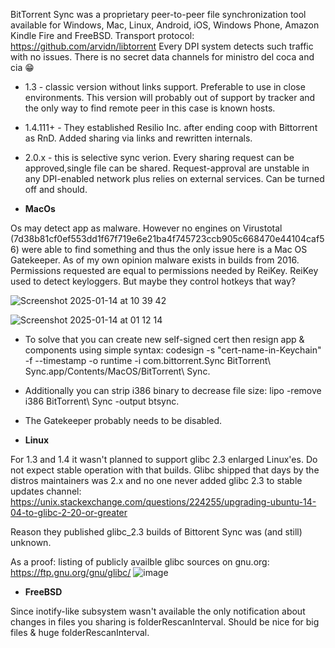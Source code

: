 BitTorrent Sync was a proprietary peer-to-peer file synchronization tool available for Windows, Mac, Linux, Android, iOS, Windows Phone, Amazon Kindle Fire and FreeBSD.
Transport protocol: https://github.com/arvidn/libtorrent
Every DPI system detects such traffic with no issues. There is no secret data channels for ministro del coca and cia 😁

- 1.3 - classic version without links support. Preferable to use in close environments. This version will probably out of support by tracker and the only way to find remote peer in this case is known hosts.
- 1.4.111+ - They established Resilio Inc. after ending coop with Bittorrent as RnD. Added sharing via links and rewritten internals.
- 2.0.x - this is selective sync verion. Every sharing request can be approved,single file can be shared. Request-approval are unstable in any DPI-enabled network plus relies on external services. Can be turned off and should.

- **MacOs**
  
Os may detect app as malware. However no engines on Virustotal (7d38b81cf0ef553dd1f67f719e6e21ba4f745723ccb905c668470e44104caf56) were able to find something and thus the only issue here is a Mac OS Gatekeeper.
As of my own opinion malware exists in builds from 2016. Permissions requested are equal to permissions needed by ReiKey. ReiKey used to detect keyloggers. But maybe they control hotkeys that way?

![Screenshot 2025-01-14 at 10 39 42](https://github.com/user-attachments/assets/dce9e329-3a13-4cab-bd49-4a679ba7fc07)

![Screenshot 2025-01-14 at 01 12 14](https://github.com/user-attachments/assets/0ebd564d-5526-4973-b52d-e5fa589bd68f)

- To solve that you can create new self-signed cert then resign app & components using simple syntax: codesign -s "cert-name-in-Keychain" -f --timestamp -o runtime -i com.bittorrent.Sync BitTorrent\ Sync.app/Contents/MacOS/BitTorrent\ Sync.
- Additionally you can strip i386 binary to decrease file size: lipo -remove i386 BitTorrent\ Sync -output btsync.
- The Gatekeeper probably needs to be disabled.

- **Linux**
  
For 1.3 and 1.4 it wasn't planned to support glibc 2.3 enlarged Linux'es. Do not expect stable operation with that builds.
Glibc shipped that days by the distros maintainers was 2.x and no one never added glibc 2.3 to stable updates channel: https://unix.stackexchange.com/questions/224255/upgrading-ubuntu-14-04-to-glibc-2-20-or-greater

Reason they published glibc_2.3 builds of Bittorent Sync was (and still) unknown.

As a proof: listing of publicly availble glibc sources on gnu.org: https://ftp.gnu.org/gnu/glibc/
![image](https://github.com/user-attachments/assets/53bd01f8-642e-4fb5-9aaa-956a8295d1e4)


- **FreeBSD**
  
Since inotify-like subsystem wasn't available the only notification about changes in files you sharing is folderRescanInterval. Should be nice for big files & huge folderRescanInterval.
